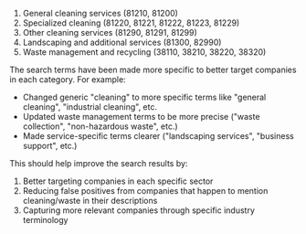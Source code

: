 1. General cleaning services (81210, 81200)
2. Specialized cleaning (81220, 81221, 81222, 81223, 81229)
3. Other cleaning services (81290, 81291, 81299)
4. Landscaping and additional services (81300, 82990)
5. Waste management and recycling (38110, 38210, 38220, 38320)

The search terms have been made more specific to better target companies in each category. For example:

- Changed generic "cleaning" to more specific terms like "general cleaning", "industrial cleaning", etc.
- Updated waste management terms to be more precise ("waste collection", "non-hazardous waste", etc.)
- Made service-specific terms clearer ("landscaping services", "business support", etc.)

This should help improve the search results by:

1. Better targeting companies in each specific sector
2. Reducing false positives from companies that happen to mention cleaning/waste in their descriptions
3. Capturing more relevant companies through specific industry terminology
